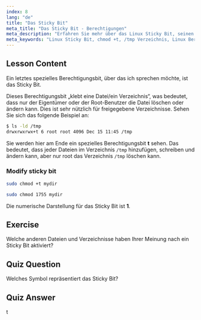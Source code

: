 ```yaml
---
index: 8
lang: "de"
title: "Das Sticky Bit"
meta_title: "Das Sticky Bit - Berechtigungen"
meta_description: "Erfahren Sie mehr über das Linux Sticky Bit, seinen Zweck in freigegebenen Verzeichnissen wie /tmp und wie Sie es mit chmod setzen. Verstehen Sie diese wichtige Dateiberechtigung!"
meta_keywords: "Linux Sticky Bit, chmod +t, /tmp Verzeichnis, Linux Berechtigungen, Dateisicherheit, Linux Tutorial, Linux für Anfänger"
---
```


## Lesson Content

Ein letztes spezielles Berechtigungsbit, über das ich sprechen möchte, ist das Sticky Bit.

Dieses Berechtigungsbit „klebt eine Datei/ein Verzeichnis“, was bedeutet, dass nur der Eigentümer oder der Root-Benutzer die Datei löschen oder ändern kann. Dies ist sehr nützlich für freigegebene Verzeichnisse. Sehen Sie sich das folgende Beispiel an:

```bash
$ ls -ld /tmp
drwxrwxrwx+t 6 root root 4096 Dec 15 11:45 /tmp
```

Sie werden hier am Ende ein spezielles Berechtigungsbit **t** sehen. Das bedeutet, dass jeder Dateien im Verzeichnis `/tmp` hinzufügen, schreiben und ändern kann, aber nur root das Verzeichnis `/tmp` löschen kann.

### Modify sticky bit

```bash
sudo chmod +t mydir

sudo chmod 1755 mydir
```

Die numerische Darstellung für das Sticky Bit ist **1**.

## Exercise

Welche anderen Dateien und Verzeichnisse haben Ihrer Meinung nach ein Sticky Bit aktiviert?

## Quiz Question

Welches Symbol repräsentiert das Sticky Bit?

## Quiz Answer

t
